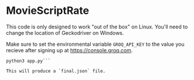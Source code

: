 # MovieScriptRate

This code is only designed to work "out of the box" on Linux. You'll need to change the location of Geckodriver on Windows.

Make sure to set the environmental variable `GROQ_API_KEY` to the value you recieve after signing up at https://console.groq.com.

```python3 -m pip install -r requirements.txt
python3 app.py```

This will produce a `final.json` file.
